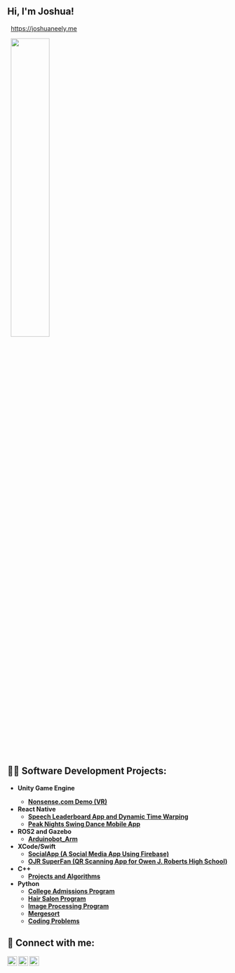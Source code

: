<h2>Hi, I'm Joshua! <br/></h2>

<div align="left">
<p align="left">
  &nbsp;
  <a href="https://joshuaneely.me" target="_blank">
      https://joshuaneely.me
  </a>  
</p>
&nbsp;
<a href="#x">
<img width="41.75%" src="https://github-readme-stats.vercel.app/api/top-langs/?username=joshuaneelyCS&layout=compact&theme=transparent&hide=c,vhdl,verilog,matlab,jupyter%20notebook,m4,assembly,javascript"/>
</a>
</div>


<h2>👨‍💻 Software Development Projects:</h2>

- <b>Unity Game Engine<b>
  - [Nonsense.com Demo (VR)](https://github.com/joshuaneelyCS/nonsense_vr)
- <b>React Native</b>
  - [Speech Leaderboard App and Dynamic Time Warping](https://github.com/joshuaneelyCS/reactNative)
  - [Peak Nights Swing Dance Mobile App](https://github.com/joshuaneelyCS/Peak-Nights-Mobile-App)
- <b>ROS2 and Gazebo</b>
  - [Arduinobot_Arm](https://github.com/joshuaneelyCS/arduinobot_arm)
- <b>XCode/Swift</b>
  - [SocialApp (A Social Media App Using Firebase)](https://github.com/me50/joshuaneelyCS)
  - [OJR SuperFan (QR Scanning App for Owen J. Roberts High School)](https://github.com/joshuaneelyCS/SuperFanApp)
- <b>C++</b>
  - [Projects and Algorithms](https://github.com/joshuaneelyCS/Cpp)
- <b>Python</b>
  - [College Admissions Program](https://github.com/joshuaneelyCS/Python/tree/main/College%20Admissions%20Program)
  - [Hair Salon Program](https://github.com/joshuaneelyCS/Python/tree/main/Hair%20Salon%20Program)
  - [Image Processing Program](https://github.com/joshuaneelyCS/Python/tree/main/Image%20Processing%20Program)
  - [Mergesort](https://github.com/joshuaneelyCS/Python/tree/main/Mergesort%20Program)
  - [Coding Problems](https://github.com/joshuaneelyCS/Python/tree/main/Coding%20Problems)

<h2> 🤳 Connect with me:</h2>

[<img align="left" alt="JoshMadakor | LinkedIn" width="22px" src="https://cdn.jsdelivr.net/npm/simple-icons@v3/icons/linkedin.svg" />][linkedin]
[<img align="left" alt="JoshMadakor | Instagram" width="22px" src="https://cdn.jsdelivr.net/npm/simple-icons@v3/icons/instagram.svg" />][instagram]
[<img align="left" alt="JoshMadakor | Instagram" width="22px" src="https://cdn.jsdelivr.net/npm/simple-icons@v3/icons/facebook.svg" />][facebook]

[instagram]: https://www.instagram.com/joshuaneely/
[linkedin]: https://www.linkedin.com/in/jpneely/
[facebook]: https://www.facebook.com/joshua.neely.9028

<!--
**joshmadakor1/joshmadakor1** is a ✨ _special_ ✨ repository because its `README.md` (this file) appears on your GitHub profile.

Here are some ideas to get you started:

- 🔭 I’m currently working on ...
- 🌱 I’m currently learning ...
- 👯 I’m looking to collaborate on ...
- 🤔 I’m looking for help with ...
- 💬 Ask me about ...
- 📫 How to reach me: ...
- 😄 Pronouns: ...
- ⚡ Fun fact: ...
-->
